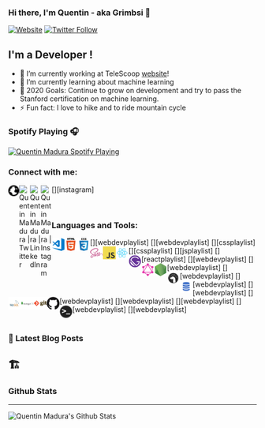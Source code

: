 ### Hi there, I'm Quentin - aka Grimbsi 👋

[![Website]()](https://quentin-madura.io)
[![Twitter Follow](https://img.shields.io/twitter/follow/Grimbsi_io?color=1DA1F2&logo=twitter&style=for-the-badge)](https://twitter.com/Grimbsi_io)

## I'm a Developer !

- 🔭 I’m currently working at TeleScoop [website]!
- 🌱 I’m currently learning about machine learning
- 🥅 2020 Goals: Continue to grow on development  and try to pass the Stanford certification on machine learning. 
- ⚡ Fun fact: I love to hike and to ride mountain cycle

### Spotify Playing 🎧
[<img src="https://now-playing-codestackr.vercel.app/api/spotify-playing" alt="Quentin Madura Spotify Playing" width="350" />](https://open.spotify.com/user/11167551803)

### Connect with me:

[<img align="left" alt="QuentinMadura" width="22px" src="https://raw.githubusercontent.com/iconic/open-iconic/master/svg/globe.svg" />][website]
[<img align="left" alt="QuentinMadura | Twitter" width="22px" src="https://cdn.jsdelivr.net/npm/simple-icons@v3/icons/twitter.svg" />][twitter]
[<img align="left" alt="QuentinMadura | LinkedIn" width="22px" src="https://cdn.jsdelivr.net/npm/simple-icons@v3/icons/linkedin.svg" />][linkedin]
[<img align="left" alt="QuentinMadura | Instagram" width="22px" src="https://cdn.jsdelivr.net/npm/simple-icons@v3/icons/instagram.svg" />][instagram]

<br />

### Languages and Tools:
[<img align="left" alt="Visual Studio Code" width="26px" src="https://raw.githubusercontent.com/github/explore/80688e429a7d4ef2fca1e82350fe8e3517d3494d/topics/visual-studio-code/visual-studio-code.png" />][webdevplaylist]
[<img align="left" alt="HTML5" width="26px" src="https://raw.githubusercontent.com/github/explore/80688e429a7d4ef2fca1e82350fe8e3517d3494d/topics/html/html.png" />][webdevplaylist]
[<img align="left" alt="CSS3" width="26px" src="https://raw.githubusercontent.com/github/explore/80688e429a7d4ef2fca1e82350fe8e3517d3494d/topics/css/css.png" />][cssplaylist]
[<img align="left" alt="Sass" width="26px" src="https://raw.githubusercontent.com/github/explore/80688e429a7d4ef2fca1e82350fe8e3517d3494d/topics/sass/sass.png" />][cssplaylist]
[<img align="left" alt="JavaScript" width="26px" src="https://raw.githubusercontent.com/github/explore/80688e429a7d4ef2fca1e82350fe8e3517d3494d/topics/javascript/javascript.png" />][jsplaylist]
[<img align="left" alt="React" width="26px" src="https://raw.githubusercontent.com/github/explore/80688e429a7d4ef2fca1e82350fe8e3517d3494d/topics/react/react.png" />][reactplaylist]
[<img align="left" alt="Gatsby" width="26px" src="https://raw.githubusercontent.com/github/explore/e94815998e4e0713912fed477a1f346ec04c3da2/topics/gatsby/gatsby.png" />][webdevplaylist]
[<img align="left" alt="GraphQL" width="26px" src="https://raw.githubusercontent.com/github/explore/80688e429a7d4ef2fca1e82350fe8e3517d3494d/topics/graphql/graphql.png" />][webdevplaylist]
[<img align="left" alt="Node.js" width="26px" src="https://raw.githubusercontent.com/github/explore/80688e429a7d4ef2fca1e82350fe8e3517d3494d/topics/nodejs/nodejs.png" />][webdevplaylist]
[<img align="left" alt="Deno" width="26px" src="https://raw.githubusercontent.com/github/explore/361e2821e2dea67711cde99c9c40ed357061cf27/topics/deno/deno.png" />][webdevplaylist]
[<img align="left" alt="SQL" width="26px" src="https://raw.githubusercontent.com/github/explore/80688e429a7d4ef2fca1e82350fe8e3517d3494d/topics/sql/sql.png" />][webdevplaylist]
[<img align="left" alt="MySQL" width="26px" src="https://raw.githubusercontent.com/github/explore/80688e429a7d4ef2fca1e82350fe8e3517d3494d/topics/mysql/mysql.png" />][webdevplaylist]
[<img align="left" alt="MongoDB" width="26px" src="https://raw.githubusercontent.com/github/explore/80688e429a7d4ef2fca1e82350fe8e3517d3494d/topics/mongodb/mongodb.png" />][webdevplaylist]
[<img align="left" alt="Git" width="26px" src="https://raw.githubusercontent.com/github/explore/80688e429a7d4ef2fca1e82350fe8e3517d3494d/topics/git/git.png" />][webdevplaylist]
[<img align="left" alt="GitHub" width="26px" src="https://raw.githubusercontent.com/github/explore/78df643247d429f6cc873026c0622819ad797942/topics/github/github.png" />][webdevplaylist]
[<img align="left" alt="Terminal" width="26px" src="https://raw.githubusercontent.com/github/explore/80688e429a7d4ef2fca1e82350fe8e3517d3494d/topics/terminal/terminal.png" />][webdevplaylist]
<br />
<br />
### 📕 Latest Blog Posts
🏗️
----------------
### Github Stats
----------------

<img align="left" alt="Quentin Madura's Github Stats" src="https://github-readme-stats.codestackr.vercel.app/api?username=QuentinMadura&show_icons=true&hide_border=true" />

[website]: https://quentin-madura.io/
[twitter]: https://twitter.com/QuentinMadura
[linkedin]: https://www.linkedin.com/in/quentin-madura/

